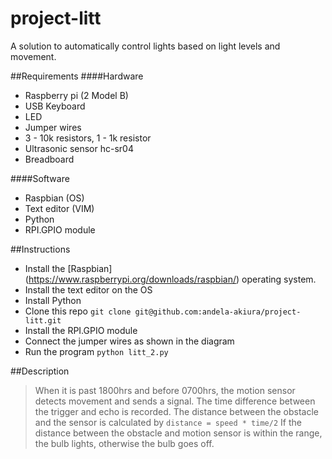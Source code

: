 # project-litt
A solution to automatically control lights based on light levels and movement.

##Requirements
####Hardware
+ Raspberry pi (2 Model B)
+ USB Keyboard
+ LED
+ Jumper wires
+ 3 - 10k resistors, 1 - 1k resistor
+ Ultrasonic sensor hc-sr04
+ Breadboard

####Software
+ Raspbian (OS)
+ Text editor (VIM)
+ Python
+ RPI.GPIO module

##Instructions
+ Install the [Raspbian] (https://www.raspberrypi.org/downloads/raspbian/) operating system. 
+ Install the text editor on the OS
+ Install Python
+ Clone this repo `git clone git@github.com:andela-akiura/project-litt.git`
+ Install the RPI.GPIO module
+ Connect the jumper wires as shown in the diagram
+ Run the program `python litt_2.py`

##Description
> When it is past 1800hrs and before 0700hrs, the motion sensor detects movement and sends a signal. The time difference between the trigger and echo is recorded. 
> The distance between the obstacle and the sensor is calculated by ```distance = speed * time/2```
> If the distance between the obstacle and motion sensor is within the range, the bulb lights, otherwise the bulb goes off.

